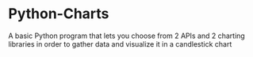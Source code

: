 # Python-Charts
A basic Python program that lets you choose from 2 APIs and 2 charting libraries in order to gather data and visualize it in a candlestick chart
